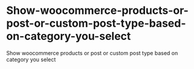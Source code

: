 # Show-woocommerce-products-or-post-or-custom-post-type-based-on-category-you-select
Show woocommerce products or post or custom post type based on category you select
